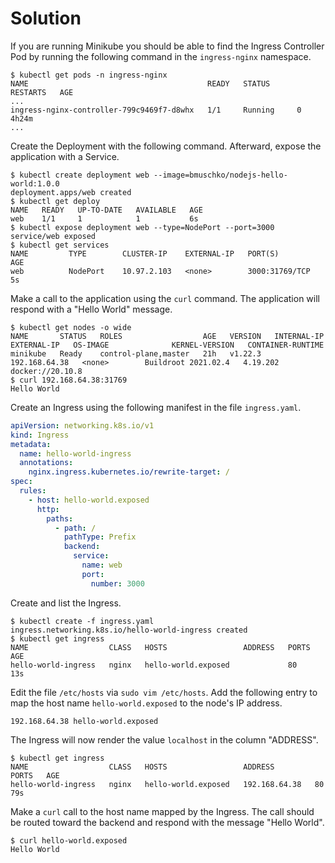 # Solution

If you are running Minikube you should be able to find the Ingress Controller Pod by running the following command in the `ingress-nginx` namespace.

```
$ kubectl get pods -n ingress-nginx
NAME                                        READY   STATUS      RESTARTS   AGE
...
ingress-nginx-controller-799c9469f7-d8whx   1/1     Running     0          4h24m
...
```

Create the Deployment with the following command. Afterward, expose the application with a Service.

```
$ kubectl create deployment web --image=bmuschko/nodejs-hello-world:1.0.0
deployment.apps/web created
$ kubectl get deploy
NAME   READY   UP-TO-DATE   AVAILABLE   AGE
web    1/1     1            1           6s
$ kubectl expose deployment web --type=NodePort --port=3000
service/web exposed
$ kubectl get services
NAME         TYPE        CLUSTER-IP    EXTERNAL-IP   PORT(S)          AGE
web          NodePort    10.97.2.103   <none>        3000:31769/TCP   5s
```

Make a call to the application using the `curl` command. The application will respond with a "Hello World" message.

```
$ kubectl get nodes -o wide
NAME       STATUS   ROLES                  AGE   VERSION   INTERNAL-IP     EXTERNAL-IP   OS-IMAGE              KERNEL-VERSION   CONTAINER-RUNTIME
minikube   Ready    control-plane,master   21h   v1.22.3   192.168.64.38   <none>        Buildroot 2021.02.4   4.19.202         docker://20.10.8
$ curl 192.168.64.38:31769
Hello World
```

Create an Ingress using the following manifest in the file `ingress.yaml`.

```yaml
apiVersion: networking.k8s.io/v1
kind: Ingress
metadata:
  name: hello-world-ingress
  annotations:
    nginx.ingress.kubernetes.io/rewrite-target: /
spec:
  rules:
    - host: hello-world.exposed
      http:
        paths:
          - path: /
            pathType: Prefix
            backend:
              service:
                name: web
                port:
                  number: 3000
```

Create and list the Ingress.

```
$ kubectl create -f ingress.yaml
ingress.networking.k8s.io/hello-world-ingress created
$ kubectl get ingress
NAME                  CLASS   HOSTS                 ADDRESS   PORTS   AGE
hello-world-ingress   nginx   hello-world.exposed             80      13s
```

Edit the file `/etc/hosts` via `sudo vim /etc/hosts`. Add the following entry to map the host name `hello-world.exposed` to the node's IP address.

```
192.168.64.38 hello-world.exposed
```

The Ingress will now render the value `localhost` in the column "ADDRESS".

```
$ kubectl get ingress
NAME                  CLASS   HOSTS                 ADDRESS         PORTS   AGE
hello-world-ingress   nginx   hello-world.exposed   192.168.64.38   80      79s
```

Make a `curl` call to the host name mapped by the Ingress. The call should be routed toward the backend and respond with the message "Hello World".

```
$ curl hello-world.exposed
Hello World
```
